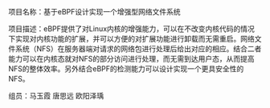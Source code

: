 项目名称：基于eBPF设计实现一个增强型网络文件系统

项目描述：eBPF提供了对Linux内核的增强能力，可以在不改变内核代码的情况下实现对内核功能的扩展，并可以方便的对扩展功能进行卸载而无需重启。网络文件系统（NFS）在服务器端对请求的网络包进行处理后给出对应的相应。结合二者能力可以在内核态就对NFS的部分访问进行处理，而无需到达用户态，从而提高NFS的整体效率。另外结合eBPF的检测能力可以设计实现一个更具安全性的NFS。

组员：马玉霞 唐思远 欧阳泽瑀
